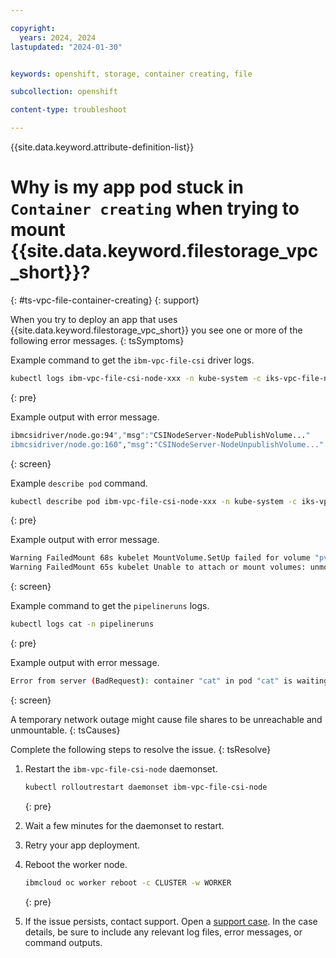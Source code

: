 ```yaml
---

copyright: 
  years: 2024, 2024
lastupdated: "2024-01-30"


keywords: openshift, storage, container creating, file

subcollection: openshift

content-type: troubleshoot

---
```



{{site.data.keyword.attribute-definition-list}}



# Why is my app pod stuck in `Container creating` when trying to mount {{site.data.keyword.filestorage_vpc_short}}?
{: #ts-vpc-file-container-creating}
{: support}


When you try to deploy an app that uses {{site.data.keyword.filestorage_vpc_short}} you see one or more of the following error messages.
{: tsSymptoms}

Example command to get the `ibm-vpc-file-csi` driver logs.
```sh
kubectl logs ibm-vpc-file-csi-node-xxx -n kube-system -c iks-vpc-file-node-driver
```
{: pre}

Example output with error message.
```sh
ibmcsidriver/node.go:94","msg":"CSINodeServer-NodePublishVolume..."
ibmcsidriver/node.go:160","msg":"CSINodeServer-NodeUnpublishVolume..."
```
{: screen}

Example `describe pod` command.

```sh
kubectl describe pod ibm-vpc-file-csi-node-xxx -n kube-system -c iks-vpc-file-node-driver
```
{: pre}

Example output with error message.

```sh
Warning FailedMount 68s kubelet MountVolume.SetUp failed for volume "pvc-c37fe511-ec6d-44c1-8c55-1b5e2c21ec5b" : rpc error: code = DeadlineExceeded desc = context deadline exceeded
Warning FailedMount 65s kubelet Unable to attach or mount volumes: unmounted volumes=[test-persistent-storage], unattached volumes=[], failed to process volumes=[]: timed out waiting for the condition
```
{: screen}

Example command to get the `pipelineruns` logs.
```sh
kubectl logs cat -n pipelineruns
```
{: pre}

Example output with error message.
```sh
Error from server (BadRequest): container "cat" in pod "cat" is waiting to start: ContainerCreating
```
{: screen}

A temporary network outage might cause file shares to be unreachable and unmountable.
{: tsCauses}

Complete the following steps to resolve the issue.
{: tsResolve}

1. Restart the `ibm-vpc-file-csi-node` daemonset.
    ```sh
    kubectl rolloutrestart daemonset ibm-vpc-file-csi-node
    ```
    {: pre}

1. Wait a few minutes for the daemonset to restart.                                                                

1. Retry your app deployment.

1. Reboot the worker node.
    ```sh
    ibmcloud oc worker reboot -c CLUSTER -w WORKER
    ```
    {: pre}

1. If the issue persists, contact support. Open a [support case](/docs/get-support?topic=get-support-using-avatar). In the case details, be sure to include any relevant log files, error messages, or command outputs.


